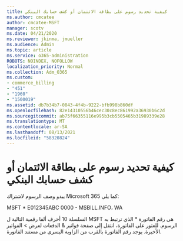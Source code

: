 ```yaml
---
title: كيفية تحديد رسوم على بطاقة الائتمان أو كشف حسابك البنكي
ms.author: cmcatee
author: cmcatee-MSFT
manager: scotv
ms.date: 04/21/2020
ms.reviewer: jkinma, jmueller
ms.audience: Admin
ms.topic: article
ms.service: o365-administration
ROBOTS: NOINDEX, NOFOLLOW
localization_priority: Normal
ms.collection: Adm_O365
ms.custom:
- commerce_billing
- "451"
- "1960"
- "1500019"
ms.assetid: db7b34b7-0843-4f4b-9222-bfb998b860df
ms.openlocfilehash: 82e14310556b46cec30c8ec861992a36930b6c2d
ms.sourcegitcommit: ab75f66355116e995b3cb5505465b31989339e28
ms.translationtype: MT
ms.contentlocale: ar-SA
ms.lasthandoff: 08/13/2021
ms.locfileid: "58320824"
---
```

# <a name="how-to-identify-a-charge-on-your-credit-card-or-bank-statement"></a>كيفية تحديد رسوم على بطاقة الائتمان أو كشف حسابك البنكي

يبدو وصف الرسوم لاشتراك Microsoft 365 كما يلي:
  
MSFT \* E012345ABC 0000 - MSBILL.INFO، WA
  
السلسلة 10 أحرف ألفا رقمية التالية ل MSFT هي رقم الفاتورة \* الذي ترتبط به الرسوم. للعثور على الفاتورة، انتقل  إلى صفحة فواتير & الدفعات لعرض \> [](https://go.microsoft.com/fwlink/p/?linkid=848039) الفواتير الأخيرة. يوجد رقم الفاتورة بالقرب من الزاوية اليسرى من مستند الفاتورة.
